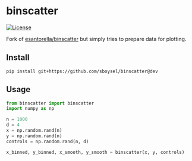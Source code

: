 # binscatter

[![License](https://img.shields.io/badge/License-BSD_3--Clause-blue.svg)](https://opensource.org/licenses/BSD-3-Clause)

Fork of [esantorella/binscatter](https://github.com/esantorella/binscatter) but simply tries to prepare data for plotting.

## Install

```shell
pip install git+https://github.com/sboysel/binscatter@dev
```

## Usage

```python
from binscatter import binscatter
import numpy as np

n = 1000
d = 4
x = np.random.rand(n)
y = np.random.rand(n)
controls = np.random.rand(n, d)

x_binned, y_binned, x_smooth, y_smooth = binscatter(x, y, controls)
```
